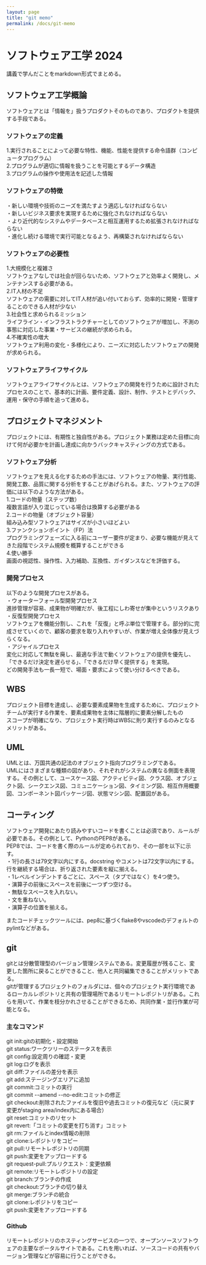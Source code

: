 ```yaml
---
layout: page
title: "git memo"
permalink: /docs/git-memo
---
```


# ソフトウェア工学 2024

講義で学んだことをmarkdown形式でまとめる。

## ソフトウェア工学概論
ソフトウェアとは「情報を」扱うプロダクトそのものであり、プロダクトを提供する手段である。

### ソフトウェアの定義
1.実行されることによって必要な特性、機能、性能を提供する命令語群（コンピュータプログラム）   
2.プログラムが適切に情報を扱うことを可能とするデータ構造   
3.プログラムの操作や使用法を記述した情報   

### ソフトウェアの特徴
・新しい環境や技術のニーズを満たすよう適応しなければならない    
・新しいビジネス要求を実現するために強化されなければならない    
・より近代的なシステムやデータベースと相互運用するため拡張されなければならない   
・進化し続ける環境で実行可能となるよう、再構築されなければならない 

### ソフトウェアの必要性
1.大規模化と複雑さ  
ソフトウェアなしでは社会が回らないため、ソフトウェアと効率よく開発し、メンテナンスする必要がある。  
2.IT人材の不足  
ソフトウェアの需要に対してIT人材が追い付いておらず、効率的に開発・管理することのできる人材が少ない  
3.社会性と求められるミッション  
ライフライン・インフラストラクチャーとしてのソフトウェアが増加し、不測の事態に対応した事業・サービスの継続が求められる。  
4.不確実性の増大  
ソフトウェア利用の変化・多様化により、ニーズに対応したソフトウェアの開発が求められる。  

### ソフトウェアライフサイクル
ソフトウェアライフサイクルとは、ソフトウェアの開発を行うために設計されたプロセスのことで、基本的に計画、要件定義、設計、制作、テストとデバック、運用・保守の手順を追って進める。

## プロジェクトマネジメント
プロジェクトには、有期性と独自性がある。プロジェクト業務は定めた目標に向けて何が必要かを計画し達成に向かうバックキャスティングの方式である。

### ソフトウェア分析
ソフトウェアを見える化するための手法には、ソフトウェアの物量、実行性能、開発工数、品質に関する分析をすることがあげられる。また、ソフトウェアの評価には以下のような方法がある。  
1.コードの物量（ステップ数）  
複数言語が入り混じっている場合は換算する必要がある  
2.コードの物量（オブジェクト容量）  
組み込み型ソフトウェアはサイズが小さいほどよい  
3.ファンクションポイント（FP）法  
プログラミングフェーズに入る前にユーザー要件が定まり、必要な機能が見えてきた段階でシステム規模を概算することができる  
4.使い勝手  
画面の視認性、操作性、入力補助、互換性、ガイダンスなどを評価する。  

### 開発プロセス
以下のような開発プロセスがある。  
・ウォーターフォール型開発プロセス  
進捗管理が容易、成果物が明確だが、後工程にしわ寄せが集中というリスクあり  
・反復型開発プロセス  
ソフトウェアを機能分割し、これを「反復」と呼ぶ単位で管理する。部分的に完成させていくので、顧客の要求を取り入れやすいが、作業が増え全体像が見えづらくなる。  
・アジャイルプロセス  
変化に対応して無駄を廃し、最適な手法で動くソフトウェアの提供を優先し、「できるだけ決定を遅らせる」、「できるだけ早く提供する」を実現。  
どの開発手法も一長一短で、場面・要求によって使い分けるべきである。  

## WBS
プロジェクト目標を達成し、必要な要素成果物を生成するために、プロジェクトチームが実行する作業を、要素成果物を主体に階層的に要素分解したもの  
スコープが明確になり、プロジェクト実行時はWBSに則り実行するのみとなるメリットがある。  

## UML
UMLとは、万国共通の記法のオブジェクト指向プログラミングである。  
UMLにはさまざまな種類の図があり、それぞれがシステムの異なる側面を表現する。その例として、ユースケース図、アクティビティ図、クラス図、オブジェクト図、シークエンス図、コミュニケーション図、タイミング図、相互作用概要図、コンポーネント図パッケージ図、状態マシン図、配置図がある。  

## コーティング
ソフトウェア開発にあたり読みやすいコードを書くことは必須であり、ルールが必要である。その例として、PythonのPEP8がある。  
PEP8では、コードを書く際のルールが定められており、その一部を以下に示す。  
・1行の長さは79文字以内にする。docstring やコメントは72文字以内にする。行を継続する場合は、折り返された要素を縦に揃える。  
・1レベルインデントするごとに、スペース（タブではなく）を4つ使う。  
・演算子の前後にスペースを前後に一つずつ空ける。  
・無駄なスペースを入れない。  
・文を重ねない。  
・演算子の位置を揃える。  
  
またコードチェックツールには、pep8に基づくflake8やvscodeのデフォルトのpylintなどがある。  

## git
gitとは分散管理型のバージョン管理システムである。変更履歴が残ること、変更した箇所に戻ることができること、他人と共同編集できることがメリットである。  
gitが管理するプロジェクトのフォルダには、個々のプロジェクト実行環境であるローカルレポジトリと共有の管理場所であるリモートレポジトリがある。これらを用いて、作業を枝分かれさせることができるため、共同作業・並行作業が可能となる。

### 主なコマンド
git init:gitの初期化・設定開始  
git status:ワークツリーのステータスを表示  
git config:設定周りの確認・変更  
git log:ログを表示  
git diff:ファイルの差分を表示  
git add:ステージングエリアに追加  
git commit:コミットの実行  
git commit --amend --no-edit:コミットの修正  
git checkout:削除されたファイルを復旧や過去コミットの復元など（元に戻す変更がstaging area/index内にある場合）  
git reset:コミットのリセット  
git revert:「コミットの変更を打ち消す」コミット  
git rm:ファイルとindex情報の削除    
git clone:レポジトリをコピー  
git pull:リモートレポジトリの同期	  
git push:変更をアップロードする  
git request-pull:プルリクエスト：変更依頼  
git remote:リモートレポジトリの設定  
git branch:ブランチの作成  
git checkout:ブランチの切り替え  
git merge:ブランチの統合  
git clone:レポジトリをコピー  
git push:変更をアップロードする  

### Github
リモートレポジトリのホスティングサービスの一つで、オープンソースソフトウェアの主要なポータルサイトである。これを用いれば、ソースコードの共有やバージョン管理などが容易に行うことができる。